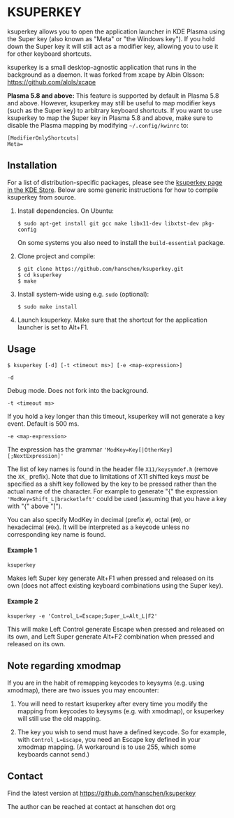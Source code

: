 KSUPERKEY
=========

ksuperkey allows you to open the application launcher in KDE Plasma using the
Super key (also known as "Meta" or "the Windows key").
If you hold down the Super key it will still act as a modifier key, allowing
you to use it for other keyboard shortcuts.

ksuperkey is a small desktop-agnostic application that runs in the background
as a daemon. It was forked from xcape by Albin Olsson:
https://github.com/alols/xcape

**Plasma 5.8 and above:** This feature is supported by default in Plasma 5.8
and above.
However, ksuperkey may still be useful to map modifier keys (such as the Super
key) to arbitrary keyboard shortcuts.
If you want to use ksuperkey to map the Super key in Plasma 5.8 and above,
make sure to disable the Plasma mapping by modifying `~/.config/kwinrc` to:

```
[ModifierOnlyShortcuts]
Meta=
```


Installation
------------

For a list of distribution-specific packages, please see the
[ksuperkey page in the KDE Store](https://store.kde.org/p/1081256/).
Below are some generic instructions for how to compile ksuperkey from source.

1. Install dependencies. On Ubuntu:

    ```
    $ sudo apt-get install git gcc make libx11-dev libxtst-dev pkg-config
    ```

    On some systems you also need to install the `build-essential` package.

2. Clone project and compile:

    ```
    $ git clone https://github.com/hanschen/ksuperkey.git
    $ cd ksuperkey
    $ make
    ```

3. Install system-wide using e.g. `sudo` (optional):

    ```
    $ sudo make install
    ```

4. Launch ksuperkey. Make sure that the shortcut for the application launcher
   is set to Alt+F1.


Usage
-----

    $ ksuperkey [-d] [-t <timeout ms>] [-e <map-expression>]

`-d`

Debug mode. Does not fork into the background.

`-t <timeout ms>`

If you hold a key longer than this timeout, ksuperkey will not generate a key
event. Default is 500 ms.

`-e <map-expression>`

The expression has the grammar `'ModKey=Key[|OtherKey][;NextExpression]'`

The list of key names is found in the header file `X11/keysymdef.h` (remove
the `XK_` prefix). Note that due to limitations of X11 shifted keys *must*
be specified as a shift key followed by the key to be pressed rather than
the actual name of the character. For example to generate "{" the
expression `'ModKey=Shift_L|bracketleft'` could be used (assuming that you
have a key with "{" above "[").

You can also specify ModKey in decimal (prefix `#`), octal (`#0`), or
hexadecimal (`#0x`). It will be interpreted as a keycode unless no corresponding
key name is found.


#### Example 1

    ksuperkey

Makes left Super key generate Alt+F1 when pressed and released on its own (does 
not affect existing keyboard combinations using the Super key).


#### Example 2

    ksuperkey -e 'Control_L=Escape;Super_L=Alt_L|F2'

This will make Left Control generate Escape when pressed and released on
its own, and Left Super generate Alt+F2 combination when pressed and
released on its own.


Note regarding xmodmap
----------------------

If you are in the habit of remapping keycodes to keysyms (e.g. using xmodmap),
there are two issues you may encounter:

1) You will need to restart ksuperkey after every time you modify the mapping 
   from keycodes to keysyms (e.g. with xmodmap), or ksuperkey will still use 
   the old mapping.
   
2) The key you wish to send must have a defined keycode. So for example, with
   `Control_L=Escape`, you need an Escape key defined in your xmodmap mapping. 
   (A workaround is to use 255, which some keyboards cannot send.)


Contact
-------

Find the latest version at
https://github.com/hanschen/ksuperkey

The author can be reached at
contact at hanschen dot org
